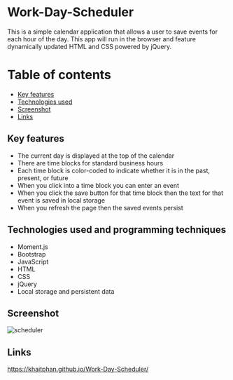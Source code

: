 # Work-Day-Scheduler

This is a simple calendar application that allows a user to save events for each hour of the day. This app will run in the browser and feature dynamically updated HTML and CSS powered by jQuery.


Table of contents
=================

<!--ts-->
   * [Key features](#Keyfeatures)
   * [Technologies used](##Technologiesusedandprogrammingtechniques)
   * [Screenshot](##Screenshot)
   * [Links](##Links)
<!--te-->


## Key features

* The current day is displayed at the top of the calendar
* There are time blocks for standard business hours
* Each time block is color-coded to indicate whether it is in the past, present, or future
* When you click into a time block you can enter an event
* When you click the save button for that time block then the text for that event is saved in local storage
* When you refresh the page then the saved events persist

## Technologies used and programming techniques

* Moment.js
* Bootstrap
* JavaScript
* HTML
* CSS
* jQuery
* Local storage and persistent data

## Screenshot
![scheduler](https://user-images.githubusercontent.com/74043730/107032228-92176a80-6807-11eb-8610-ca13894f46dc.PNG)
## Links
https://khaitphan.github.io/Work-Day-Scheduler/
